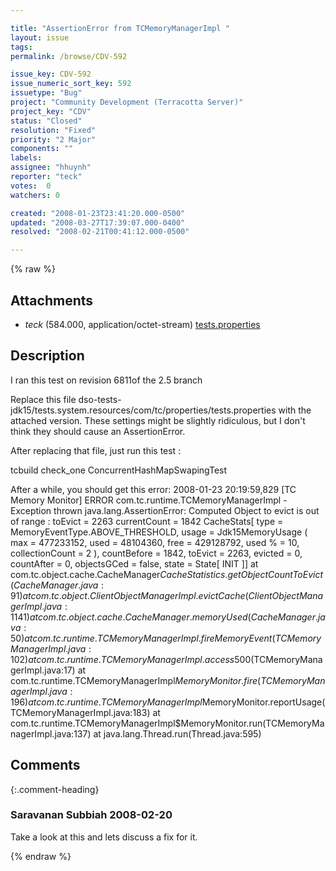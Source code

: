 ```yaml
---

title: "AssertionError from TCMemoryManagerImpl "
layout: issue
tags: 
permalink: /browse/CDV-592

issue_key: CDV-592
issue_numeric_sort_key: 592
issuetype: "Bug"
project: "Community Development (Terracotta Server)"
project_key: "CDV"
status: "Closed"
resolution: "Fixed"
priority: "2 Major"
components: ""
labels: 
assignee: "hhuynh"
reporter: "teck"
votes:  0
watchers: 0

created: "2008-01-23T23:41:20.000-0500"
updated: "2008-03-27T17:39:07.000-0400"
resolved: "2008-02-21T00:41:12.000-0500"

---
```




{% raw %}


## Attachments

* <em>teck</em> (584.000, application/octet-stream) [tests.properties](/attachments/CDV/CDV-592/tests.properties)




## Description

<div markdown="1" class="description">

I ran this test on revision 6811of the 2.5 branch

Replace this file dso-tests-jdk15/tests.system.resources/com/tc/properties/tests.properties with the attached version. These settings might be slightly ridiculous, but I don't think they should cause an AssertionError. 

After replacing that file, just run this test :

  tcbuild check\_one ConcurrentHashMapSwapingTest

After a while, you should get this error:
2008-01-23 20:19:59,829 [TC Memory Monitor] ERROR com.tc.runtime.TCMemoryManagerImpl - Exception thrown
java.lang.AssertionError: Computed Object to evict is out of range : toEvict = 2263 currentCount = 1842 CacheStats[ type = MemoryEventType.ABOVE\_THRESHOLD,
         usage = Jdk15MemoryUsage ( max = 477233152, used = 48104360, free = 429128792, used % = 10, collectionCount = 2 ),
         countBefore = 1842, toEvict = 2263, evicted = 0, countAfter = 0, objectsGCed = false,
         state = State[ INIT ]]
        at com.tc.object.cache.CacheManager$CacheStatistics.getObjectCountToEvict(CacheManager.java:91)
        at com.tc.object.ClientObjectManagerImpl.evictCache(ClientObjectManagerImpl.java:1141)
        at com.tc.object.cache.CacheManager.memoryUsed(CacheManager.java:50)
        at com.tc.runtime.TCMemoryManagerImpl.fireMemoryEvent(TCMemoryManagerImpl.java:102)
        at com.tc.runtime.TCMemoryManagerImpl.access$500(TCMemoryManagerImpl.java:17)
        at com.tc.runtime.TCMemoryManagerImpl$MemoryMonitor.fire(TCMemoryManagerImpl.java:196)
        at com.tc.runtime.TCMemoryManagerImpl$MemoryMonitor.reportUsage(TCMemoryManagerImpl.java:183)
        at com.tc.runtime.TCMemoryManagerImpl$MemoryMonitor.run(TCMemoryManagerImpl.java:137)
        at java.lang.Thread.run(Thread.java:595)


</div>

## Comments


{:.comment-heading}
### **Saravanan Subbiah** <span class="date">2008-02-20</span>

<div markdown="1" class="comment">

Take a look at this and lets discuss a fix for it.

</div>



{% endraw %}

